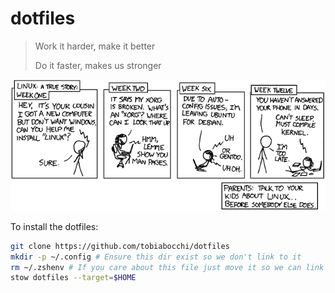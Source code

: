 # dotfiles

> Work it harder, make it better
>
> Do it faster, makes us stronger

<picture>
  <source media="(prefers-color-scheme: dark)" srcset="img/cautionary_dark.png">
  <source media="(prefers-color-scheme: light)" srcset="img/cautionary.png">
  <img alt="Work it harder, make it better. Do it faster, makes us stronger." src="img/cautionary.png">
</picture>

To install the dotfiles:

```sh
git clone https://github.com/tobiabocchi/dotfiles
mkdir -p ~/.config # Ensure this dir exist so we don't link to it
rm ~/.zshenv # If you care about this file just move it so we can link it
stow dotfiles --target=$HOME
```
